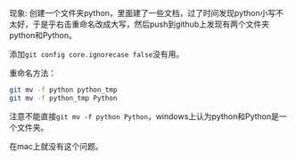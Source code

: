 现象: 
创建一个文件夹python，里面建了一些文档，过了时间发现python小写不太好，于是乎右击重命名改成大写，然后push到github上发现有两个文件夹python和Python。

添加`git config core.ignorecase false`没有用。

重命名方法：
```bash
git mv -f python python_tmp
git mv -f python_tmp Python
```
注意不能直接`git mv -f python Python`，windows上认为python和Python是一个文件夹。

在mac上就没有这个问题。